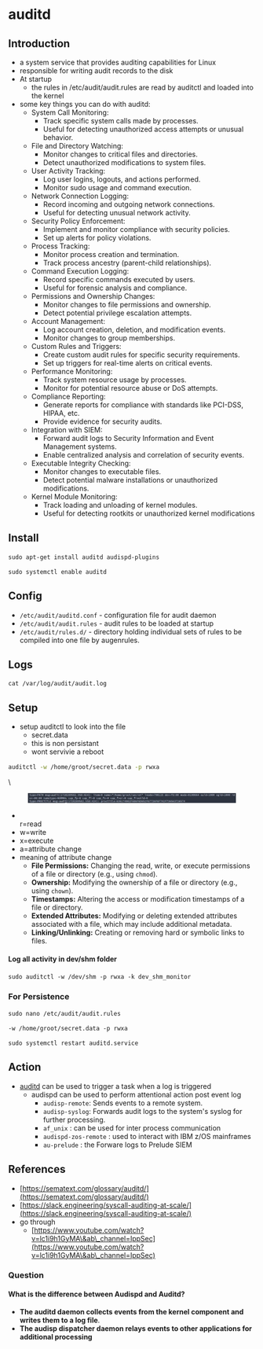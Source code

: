 # auditd

## Introduction

* a system service that provides auditing capabilities for Linux
* responsible for writing audit records to the disk
* At startup
  * the rules in /etc/audit/audit.rules are read by auditctl and loaded into the kernel
* some key things you can do with auditd:
  * System Call Monitoring:
    * Track specific system calls made by processes.
    * Useful for detecting unauthorized access attempts or unusual behavior.
  * File and Directory Watching:
    * Monitor changes to critical files and directories.
    * Detect unauthorized modifications to system files.
  * User Activity Tracking:
    * Log user logins, logouts, and actions performed.
    * Monitor sudo usage and command execution.
  * Network Connection Logging:
    * Record incoming and outgoing network connections.
    * Useful for detecting unusual network activity.
  * Security Policy Enforcement:
    * Implement and monitor compliance with security policies.
    * Set up alerts for policy violations.
  * Process Tracking:
    * Monitor process creation and termination.
    * Track process ancestry (parent-child relationships).
  * Command Execution Logging:
    * Record specific commands executed by users.
    * Useful for forensic analysis and compliance.
  * Permissions and Ownership Changes:
    * Monitor changes to file permissions and ownership.
    * Detect potential privilege escalation attempts.
  * Account Management:
    * Log account creation, deletion, and modification events.
    * Monitor changes to group memberships.
  * Custom Rules and Triggers:
    * Create custom audit rules for specific security requirements.
    * Set up triggers for real-time alerts on critical events.
  * Performance Monitoring:
    * Track system resource usage by processes.
    * Monitor for potential resource abuse or DoS attempts.
  * Compliance Reporting:
    * Generate reports for compliance with standards like PCI-DSS, HIPAA, etc.
    * Provide evidence for security audits.
  * Integration with SIEM:
    * Forward audit logs to Security Information and Event Management systems.
    * Enable centralized analysis and correlation of security events.
  * Executable Integrity Checking:
    * Monitor changes to executable files.
    * Detect potential malware installations or unauthorized modifications.
  * Kernel Module Monitoring:
    * Track loading and unloading of kernel modules.
    * Useful for detecting rootkits or unauthorized kernel modifications

## Install

```
sudo apt-get install auditd audispd-plugins
```

```
sudo systemctl enable auditd
```

## Config

* `/etc/audit/auditd.conf` - configuration file for audit daemon
* `/etc/audit/audit.rules` - audit rules to be loaded at startup
* `/etc/audit/rules.d/` - directory holding individual sets of rules to be compiled into one file by augenrules.

## Logs

```
cat /var/log/audit/audit.log
```

## Setup

* setup auditctl to look into the file
  * secret.data
  * this is non persistant
  * wont servivie a reboot

```bash
auditctl -w /home/groot/secret.data -p rwxa
```

\


<figure><img src="../.gitbook/assets/image (10).png" alt=""><figcaption></figcaption></figure>

* \
  r=read
* w=write
* x=execute
* a=attribute change
* meaning of attribute change
  * **File Permissions:** Changing the read, write, or execute permissions of a file or directory (e.g., using `chmod`).
  * **Ownership:** Modifying the ownership of a file or directory (e.g., using `chown`).
  * **Timestamps:** Altering the access or modification timestamps of a file or directory.
  * **Extended Attributes:** Modifying or deleting extended attributes associated with a file, which may include additional metadata.
  * **Linking/Unlinking:** Creating or removing hard or symbolic links to files.

#### Log all activity in dev/shm folder

```
sudo auditctl -w /dev/shm -p rwxa -k dev_shm_monitor
```

### For Persistence

```
sudo nano /etc/audit/audit.rules
```

```
-w /home/groot/secret.data -p rwxa
```

```
sudo systemctl restart auditd.service
```

## Action

* [auditd](app://obsidian.md/auditd) can be used to trigger a task when a log is triggered
  * audispd can be used to perform attentional action post event log
    * `audisp-remote`: Sends events to a remote system.
    * `audisp-syslog`: Forwards audit logs to the system's syslog for further processing.
    * `af_unix` : can be used for inter process communication
    * `audispd-zos-remote` : used to interact with IBM z/OS mainframes
    * `au-prelude` : the Forware logs to Prelude SIEM

## References

* [https://sematext.com/glossary/auditd/](https://sematext.com/glossary/auditd/)
* [https://slack.engineering/syscall-auditing-at-scale/](https://slack.engineering/syscall-auditing-at-scale/)
* go through
  * [https://www.youtube.com/watch?v=lc1i9h1GyMA\&ab\_channel=IppSec](https://www.youtube.com/watch?v=lc1i9h1GyMA\&ab\_channel=IppSec)

### Question

#### What is the difference between Audispd and Auditd?

* **The auditd daemon collects events from the kernel component and writes them to a log file**.&#x20;
* **The audisp dispatcher daemon relays events to other applications for additional processing**
